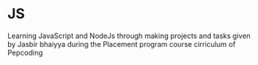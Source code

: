 # JS

Learning JavaScript and NodeJs through making projects and tasks given by Jasbir bhaiyya during the Placement program course cirriculum of Pepcoding
